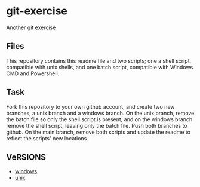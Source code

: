 # git-exercise
Another git exercise

## Files
This repository contains this readme file and two scripts; one a shell script, compatible with unix shells, and one batch script, compatible with Windows CMD and Powershell.

## Task
Fork this repository to your own github account, and create two new branches, a unix branch and a windows branch. On the unix branch, remove the batch file so only the shell script is present, and on the windows branch remove the shell script, leaving only the batch file. Push both branches to github. On the main branch, remove both scripts and update the readme to reflect the scripts' new locations.

## VeRSIONS
* [windows](https://github.com/Tufayel98/git-exercise/tree/windows)
* [unix](https://github.com/Tufayel98/git-exercise/tree/unix)

